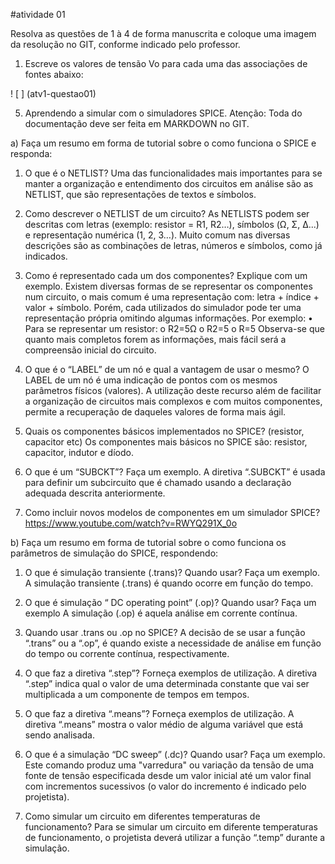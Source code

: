 #atividade 01

Resolva as questões de 1 à 4 de forma manuscrita e coloque uma imagem da resolução no GIT, conforme indicado pelo professor.

1. Escreve os valores de tensão Vo para cada uma das associações de fontes abaixo:

! [ ] (atv1-questao01)

5. Aprendendo a simular com o simuladores SPICE.
Atenção: Toda do documentação deve ser feita em MARKDOWN no GIT. 

a) Faça um resumo em forma de tutorial sobre o como funciona o SPICE e responda: 
1. O que é o NETLIST?
Uma das funcionalidades mais importantes para se manter a organização e entendimento dos circuitos em análise são as NETLIST, que são representações de textos e símbolos.
 
2. Como descrever o NETLIST de um circuito? 
As NETLISTS podem ser descritas com letras (exemplo: resistor = R1, R2…), símbolos (Ω, Σ, Δ...) e representação numérica (1, 2, 3…). Muito comum nas diversas descrições são as combinações de letras, números e símbolos, como já indicados.

3. Como é representado cada um dos componentes? Explique com um exemplo. 
Existem diversas formas de se representar os componentes num circuito, o mais comum é uma representação com: letra + índice + valor + símbolo. Porém, cada utilizados do simulador pode ter uma representação própria omitindo algumas informações. Por exemplo:
•	Para se representar um resistor:
o	R2=5Ω
o	R2=5
o	R=5
Observa-se que quanto  mais completos forem as informações, mais fácil será a compreensão inicial do circuito.

4. O que é o “LABEL” de um nó e qual a vantagem de usar o mesmo? 
O LABEL de um nó é uma indicação de pontos com os mesmos parâmetros físicos (valores). A utilização deste recurso além de facilitar a organização de circuitos mais complexos e com muitos componentes, permite a recuperação de daqueles valores de forma mais ágil.

5. Quais os componentes básicos implementados no SPICE? (resistor, capacitor etc) 
Os componentes mais básicos no SPICE são: resistor, capacitor, indutor e díodo.

6. O que é um “SUBCKT”? Faça um exemplo. 
A diretiva “.SUBCKT” é usada para definir um subcircuito que é chamado usando a declaração  adequada descrita anteriormente.

7. Como incluir novos modelos de componentes em um simulador SPICE? 
https://www.youtube.com/watch?v=RWYQ291X_0o








b) Faça um resumo em forma de tutorial sobre o como funciona os parâmetros de simulação do SPICE, respondendo: 
1. O que é simulação transiente (.trans)? Quando usar? Faça um exemplo. 
A simulação transiente (.trans) é quando ocorre em função do tempo.

2. O que é simulação “ DC operating point” (.op)? Quando usar? Faça um exemplo 
A simulação (.op) é aquela análise em corrente contínua.

3. Quando usar .trans ou .op no SPICE?
A decisão de se usar a função “.trans” ou a “.op”, é quando existe a necessidade de análise em função do tempo ou corrente contínua, respectivamente.

4. O que faz a diretiva “.step”? Forneça exemplos de utilização. 
A diretiva “.step” indica qual o valor de uma determinada constante que vai ser multiplicada a um componente de tempos em tempos.

5. O que faz a diretiva “.means”? Forneça exemplos de utilização. 
A diretiva “.means” mostra o valor médio de alguma variável que está sendo analisada.

6. O que é a simulação “DC sweep” (.dc)? Quando usar? Faça um exemplo. 
Este comando produz uma "varredura" ou variação da tensão de uma fonte de tensão especificada desde um valor inicial até um valor  final com incrementos sucessivos (o valor do incremento é indicado pelo projetista). 

7. Como simular um circuito em diferentes temperaturas de funcionamento?
Para se simular um circuito em diferente temperaturas de funcionamento, o projetista deverá utilizar a função “.temp” durante a simulação.
